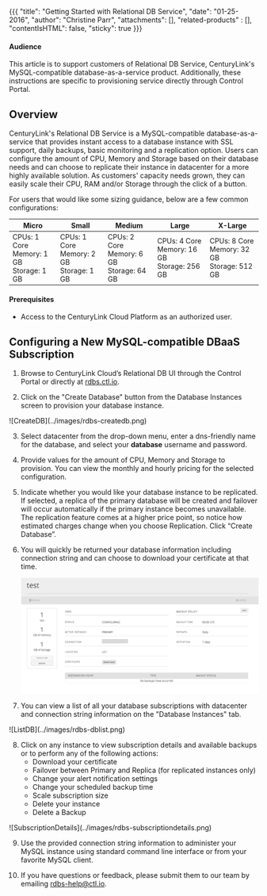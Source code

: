 {{{
  "title": "Getting Started with Relational DB Service",
  "date": "01-25-2016",
  "author": "Christine Parr",
  "attachments": [],
  "related-products" : [],
  "contentIsHTML": false,
  "sticky": true
}}}


#### Audience

This article is to support customers of Relational DB Service, CenturyLink's MySQL-compatible database-as-a-service product.  Additionally, these instructions are specific to provisioning service directly through Control Portal.

## Overview

CenturyLink's Relational DB Service is a MySQL-compatible database-as-a-service that provides instant access to a database instance with SSL support, daily backups, basic monitoring and a replication option.  Users can configure the amount of CPU, Memory and Storage based on their database needs and can choose to replicate their instance in datacenter for a more highly available solution.  As customers' capacity needs grown, they can easily scale their CPU, RAM and/or Storage through the click of a button.  

For users that would like some sizing guidance, below are a few common configurations:

**Micro**|**Small**|**Medium**|**Large**|**X-Large**
-----------|-----------|--------------|------------ |------------
CPUs: 1 Core<br>Memory: 1 GB<br>Storage: 1 GB |CPUs: 1 Core<br>Memory: 2 GB<br>Storage: 1 GB|CPUs: 2 Core<br>Memory: 6 GB<br>Storage: 64 GB|CPUs: 4 Core<br>Memory: 16 GB<br>Storage: 256 GB |CPUs: 8 Core<br>Memory: 32 GB<br>Storage: 512 GB

#### Prerequisites

- Access to the CenturyLink Cloud Platform as an authorized user.


## Configuring a New MySQL-compatible DBaaS Subscription

1.	Browse to CenturyLink Cloud’s Relational DB UI through the Control Portal or directly at [rdbs.ctl.io](https://rdbs.ctl.io).

2.  Click on the "Create Database" button from the Database Instances screen to provision your database instance.
<p>![CreateDB](../images/rdbs-createdb.png)

3.	Select datacenter from the drop-down menu, enter a dns-friendly name for the database, and select your **database** username and password.  

4. Provide values for the amount of CPU, Memory and Storage to provision. You can view the monthly and hourly pricing for the selected configuration.

5. Indicate whether you would like your database instance to be replicated.  If selected, a replica of the primary database will be created and failover will occur automatically if the primary instance becomes unavailable.  The replication feature comes at a higher price point, so notice how estimated charges change when you choose Replication.  Click “Create Database”.  

6.  You will quickly be returned your database information including connection string and can choose to download your certificate at that time. <p>![DBDetails](../images/rdbs-dbdetails.png)

7.  You can view a list of all your database subscriptions with datacenter and connection string information on the "Database Instances" tab.    
<p>![ListDB](../images/rdbs-dblist.png)

8. Click on any instance to view subscription details and available backups or to perform any of the following actions:
    - Download your certificate
    - Failover between Primary and Replica (for replicated instances only)
    - Change your alert notification settings
    - Change your scheduled backup time
    - Scale subscription size
    - Delete your instance
    - Delete a Backup
<p>
<p>![SubscriptionDetails](../images/rdbs-subscriptiondetails.png)

9. Use the provided connection string information to administer your MySQL instance using standard command line interface or from your favorite MySQL client.

10.  If you have questions or feedback, please submit them to our team by emailing <a href="mailto:rdbs-help@ctl.io">rdbs-help@ctl.io</a>.
